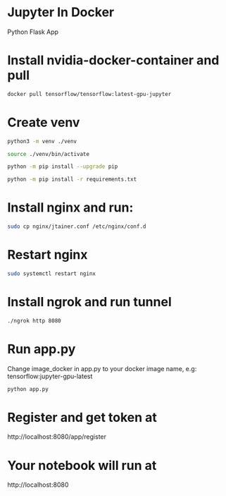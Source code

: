 # Jupyter In Docker 
Python Flask App

# Install nvidia-docker-container and pull
```bash
docker pull tensorflow/tensorflow:latest-gpu-jupyter
```
# Create venv
```bash
python3 -m venv ./venv
```
```bash
source ./venv/bin/activate
```
```bash
python -m pip install --upgrade pip
```
```bash
python -m pip install -r requirements.txt
```
# Install nginx and run:
```bash
sudo cp nginx/jtainer.conf /etc/nginx/conf.d
```
# Restart nginx
```bash
sudo systemctl restart nginx
```

# Install ngrok and run tunnel
```bash
./ngrok http 8080
```
# Run app.py
Change image_docker in app.py to your docker image name, e.g: tensorflow:jupyter-gpu-latest

```bash
python app.py
```
# Register and get token at
http://localhost:8080/app/register

# Your notebook will run at 
http://localhost:8080